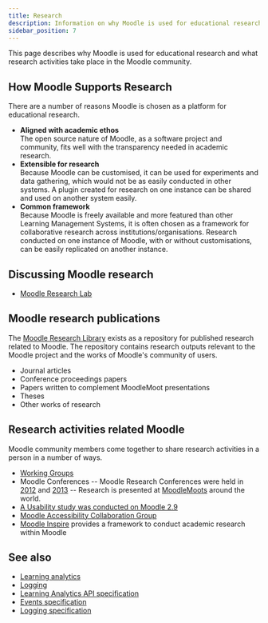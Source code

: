 ```yaml
---
title: Research
description: Information on why Moodle is used for educational research and what research activities take place in the Moodle community.
sidebar_position: 7
---
```


This page describes why Moodle is used for educational research and what research activities take place in the Moodle community.

## How Moodle Supports Research

There are a number of reasons Moodle is chosen as a platform for educational research.

- **Aligned with academic ethos**<br/>The open source nature of Moodle, as a software project and community, fits well with the transparency needed in academic research.
- **Extensible for research**<br/>Because Moodle can be customised, it can be used for experiments and data gathering, which would not be as easily conducted in other systems. A plugin created for research on one instance can be shared and used on another system easily.
- **Common framework**<br/> Because Moodle is freely available and more featured than other Learning Management Systems, it is often chosen as a framework for collaborative research across institutions/organisations. Research conducted on one instance of Moodle, with or without customisations, can be easily replicated on another instance.

## Discussing Moodle research

- [Moodle Research Lab](https://moodle.me/research)

## Moodle research publications

The [Moodle Research Library](http://research.moodle.net) exists as a repository for published research related to Moodle. The repository contains research outputs relevant to the Moodle project and the works of Moodle's community of users.

- Journal articles
- Conference proceedings papers
- Papers written to complement MoodleMoot presentations
- Theses
- Other works of research

## Research activities related Moodle

Moodle community members come together to share research activities in a person in a number of ways.

- [Working Groups](https://docs.moodle.org/dev/Working_Groups)
- Moodle Conferences
-- Moodle Research Conferences were held in [2012](http://research.moodle.net/cgi/search/simple?q=mrc2012) and [2013](http://research.moodle.net/cgi/search/simple?q=mrc2013)
-- Research is presented at [MoodleMoots](https://moodlemoot.org/) around the world.
- [A Usability study was conducted on Moodle 2.9](https://moodle.org/mod/forum/discuss.php?d=316811)
- [Moodle Accessibility Collaboration Group](http://collaborate.athenpro.org/group/moodle/)
- [Moodle Inspire](https://moodle.org/project_inspire) provides a framework to conduct academic research within Moodle

## See also

- [Learning analytics](https://docs.moodle.org/dev/:en:Learning_analytics)
- [Logging](https://docs.moodle.org/dev/:en:Logging)
- [Learning Analytics API specification](https://docs.moodle.org/dev/Learning_Analytics_Specification)
- [Events specification](https://docs.moodle.org/dev/Events_API)
- [Logging specification](https://docs.moodle.org/dev/Logging_2)
